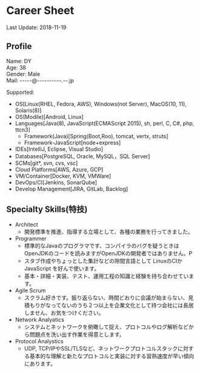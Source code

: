 # Career Sheet
Last Update: 2018-11-19

## Profile
Name: DY  
Age: 38  
Gender: Male  
Mail: -----@----------.--.jp

Supported:
  * OS[Linux(RHEL, Fedora, AWS), Windows(not Server), MacOS(10, 11), Solaris(8)]
  * OS(Modile)[Android, Linux]
  * Languages[Java(8), JavaScript(ECMAScript 2015), sh, perl, C, C#, php, ttcn3]
    * Framework(Java)[Spring(Boot,Roo), tomcat, vertx, struts]
    * Framework-JavaScript[node+express]
  * IDEs[IntelliJ, Eclipse, Visual Studio]
  * Databases[PostgreSQL, Oracle, MySQL，SQL Server]
  * SCMs[git*, svn, cvs, vsc]
  * Cloud Platforms[AWS, Azure, GCP]
  * VM/Container[Docker, KVM, VMWare]
  * DevOps/CI[Jenkins, SonarQube]
  * Develop Management[JIRA, GitLab, Backlog]

## Specialty Skills(特技)
* Architect
  * 開発標準を推進、指導する立場として、各種の業務を行ってきました。
* Programmer
  * 標準的なJavaのプログラマです、コンパイラのバグを疑うときはOpenJDKのコードを読みますがOpenJDKの開発者ではありません。P
  * スタブ作成やちょっとした集計などの隙間言語として LinuxのCIかJavaScript を好んで使います。
  * 基本・詳細・実装、テスト、運用工程の知識と経験を持ち合わせています。
* Agile Scrum
  * スクラム好きです。振り返らない、時間どおりに会議が始まらない、見積もりがなってないのうち２つ以上を企業文化として持つ会社には長居しません、お気をつけください。
* Network Analyatics
  * システムとネットワークを俯瞰して捉え、プロトコルやログ解析などから問題点を洗い出す作業を得意とします。
* Protocol Analystics
  * UDP, TCP/IPやSSL/TLSなど、ネットワークプロトコルスタックに対する基本的な理解と新たなプロトコルと実装に対する習熟速度が早い傾向にあります。
